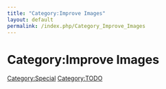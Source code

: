 ```yaml
---
title: "Category:Improve Images"
layout: default
permalink: /index.php/Category_Improve_Images
---
```


# Category:Improve Images

[Category:Special](Category_Special)
[Category:TODO](Category_TODO)